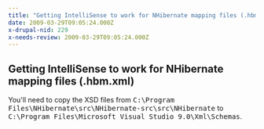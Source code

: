 ```yaml
---
title: "Getting IntelliSense to work for NHibernate mapping files (.hbm.xml)"
date: 2009-03-29T09:05:24.000Z
x-drupal-nid: 229
x-needs-review: 2009-03-29T09:05:24.000Z
---
```

## Getting IntelliSense to work for NHibernate mapping files (.hbm.xml)

You'll need to copy the XSD files from <tt>C:\Program Files\NHibernate\src\NHibernate-src\src\NHibernate</tt> to <tt>C:\Program Files\Microsoft Visual Studio 9.0\Xml\Schemas</tt>.